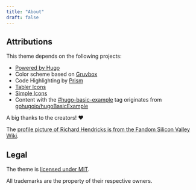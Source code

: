 ```yaml
---
title: "About"
draft: false
---
```


## Attributions

This theme depends on the following projects:

- [Powered by Hugo](https://gohugo.io/)
- Color scheme based on [Gruvbox](https://github.com/morhetz/gruvbox)
- Code Highlighting by [Prism](https://prismjs.com/)
- [Tabler Icons](https://tablericons.com/)
- [Simple Icons](https://simpleicons.org/)
- Content with the [#hugo-basic-example](/tags/hugo-basic-example) tag
  originates from
  [gohugoio/hugoBasicExample](https://github.com/gohugoio/hugoBasicExample)

A big thanks to the creators! ❤️

The
[profile picture of Richard Hendricks is from the Fandom Silicon Valley Wiki](https://silicon-valley.fandom.com/wiki/Richard_Hendricks?file=Richard_Hendricks.jpg).

## Legal

The theme is
[licensed under MIT](https://github.com/lgaida/hugo-theme-gruvbox-light/blob/main/LICENSE).

All trademarks are the property of their respective owners.
